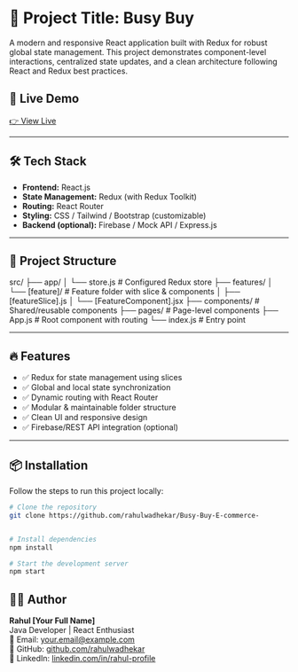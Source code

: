 # 🎯 Project Title: Busy Buy

A modern and responsive React application built with Redux for robust global state management. This project demonstrates component-level interactions, centralized state updates, and a clean architecture following React and Redux best practices.

## 🚀 Live Demo

[👉 View Live](https://your-live-project-link.com) <!-- Replace with your deployed URL -->

---

## 🛠️ Tech Stack

- **Frontend:** React.js
- **State Management:** Redux (with Redux Toolkit)
- **Routing:** React Router
- **Styling:** CSS / Tailwind / Bootstrap (customizable)
- **Backend (optional):** Firebase / Mock API / Express.js

---

## 📁 Project Structure

src/
├── app/
│ └── store.js # Configured Redux store
├── features/
│ └── [feature]/ # Feature folder with slice & components
│ ├── [featureSlice].js
│ └── [FeatureComponent].jsx
├── components/ # Shared/reusable components
├── pages/ # Page-level components
├── App.js # Root component with routing
└── index.js # Entry point


---

## 🔥 Features

- ✅ Redux for state management using slices
- ✅ Global and local state synchronization
- ✅ Dynamic routing with React Router
- ✅ Modular & maintainable folder structure
- ✅ Clean UI and responsive design
- ✅ Firebase/REST API integration (optional)

---

## 📦 Installation

Follow the steps to run this project locally:

```bash
# Clone the repository
git clone https://github.com/rahulwadhekar/Busy-Buy-E-commerce-


# Install dependencies
npm install

# Start the development server
npm start

```
## 👨‍💻 Author

**Rahul [Your Full Name]**  
Java Developer | React Enthusiast  
📧 Email: your.email@example.com  
🔗 GitHub: [github.com/rahulwadhekar](https://github.com/rahulwadhekar)  
🔗 LinkedIn: [linkedin.com/in/rahul-profile](https://www.linkedin.com/in/rahul-wadhekar-954a45225/)

